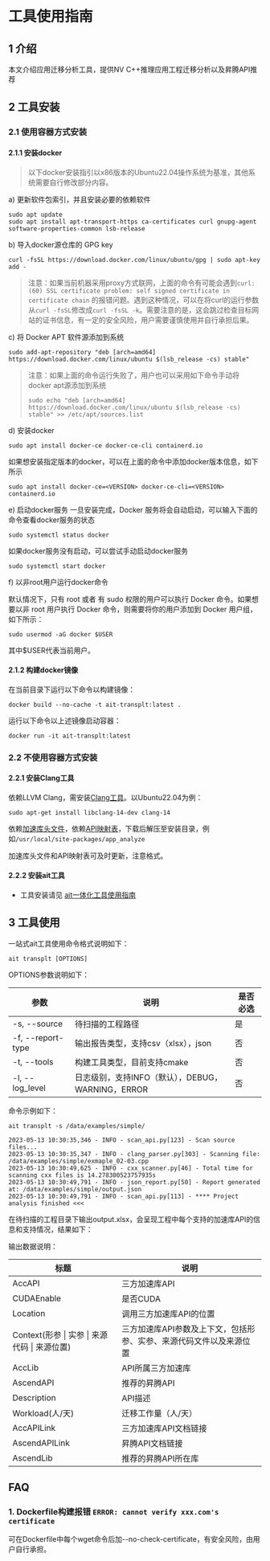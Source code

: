 # 工具使用指南

## 1 介绍

本文介绍应用迁移分析工具，提供NV C++推理应用工程迁移分析以及昇腾API推荐

## 2 工具安装

### 2.1 使用容器方式安装
#### 2.1.1 安装docker

> 以下docker安装指引以x86版本的Ubuntu22.04操作系统为基准，其他系统需要自行修改部分内容。

a) 更新软件包索引，并且安装必要的依赖软件
```shell
sudo apt update
sudo apt install apt-transport-https ca-certificates curl gnupg-agent software-properties-common lsb-release
```
b) 导入docker源仓库的 GPG key
```shell
curl -fsSL https://download.docker.com/linux/ubuntu/gpg | sudo apt-key add -
```
> 注意：如果当前机器采用proxy方式联网，上面的命令有可能会遇到```curl: (60) SSL certificate problem: self signed certificate in certificate chain``` 的报错问题。遇到这种情况，可以在将curl的运行参数从```curl -fsSL```修改成```curl -fsSL -k```。需要注意的是，这会跳过检查目标网站的证书信息，有一定的安全风险，用户需要谨慎使用并自行承担后果。

c) 将 Docker APT 软件源添加到系统

```shell
sudo add-apt-repository "deb [arch=amd64] https://download.docker.com/linux/ubuntu $(lsb_release -cs) stable"
```
> 注意：如果上面的命令运行失败了，用户也可以采用如下命令手动将docker apt源添加到系统
>
> ```shell
> sudo echo "deb [arch=amd64] https://download.docker.com/linux/ubuntu $(lsb_release -cs) stable" >> /etc/apt/sources.list
> ```

d) 安装docker

```shell
sudo apt install docker-ce docker-ce-cli containerd.io
```
如果想安装指定版本的docker，可以在上面的命令中添加docker版本信息，如下所示
```shell
sudo apt install docker-ce=<VERSION> docker-ce-cli=<VERSION> containerd.io
```
e) 启动docker服务
一旦安装完成，Docker 服务将会自动启动，可以输入下面的命令查看docker服务的状态
```shell
sudo systemctl status docker
```
如果docker服务没有启动，可以尝试手动启动docker服务
```shell
sudo systemctl start docker
```
f) 以非root用户运行docker命令

默认情况下，只有 root 或者 有 sudo 权限的用户可以执行 Docker 命令。如果想要以非 root 用户执行 Docker 命令，则需要将你的用户添加到 Docker 用户组，如下所示：
```shell
sudo usermod -aG docker $USER
```
其中$USER代表当前用户。
#### 2.1.2 构建docker镜像
在当前目录下运行以下命令以构建镜像：
```shell
docker build --no-cache -t ait-transplt:latest .
```
运行以下命令以上述镜像启动容器：
```shell
docker run -it ait-transplt:latest
```


### 2.2 不使用容器方式安装
#### 2.2.1 安装Clang工具

依赖LLVM Clang，需安装[Clang工具](https://releases.llvm.org/)。以Ubuntu22.04为例：

```shell
sudo apt-get install libclang-14-dev clang-14
```

依赖[加速库头文件](https://ait-resources.obs.cn-south-1.myhuaweicloud.com/headers.zip)，依赖[API映射表](https://ait-resources.obs.cn-south-1.myhuaweicloud.com/config.zip)，下载后解压至安装目录，例如`/usr/local/site-packages/app_analyze`

加速库头文件和API映射表可及时更新，注意格式。



#### 2.2.2 安装ait工具

- 工具安装请见 [ait一体化工具使用指南](../../README.md)


## 3 工具使用

一站式ait工具使用命令格式说明如下：

```shell
ait transplt [OPTIONS]
```
OPTIONS参数说明如下：

| 参数                | 说明                                  | 是否必选 |
|-------------------|-------------------------------------|------|
| -s, --source      | 待扫描的工程路径                            | 是    |
| -f, --report-type | 输出报告类型，支持csv（xlsx），json             | 否    |
| -t, --tools       | 构建工具类型，目前支持cmake                    | 否    |
| -l, --log_level   | 日志级别，支持INFO（默认），DEBUG，WARNING，ERROR | 否    |

命令示例如下：

```shell
ait transplt -s /data/examples/simple/
```

```shell
2023-05-13 10:30:35,346 - INFO - scan_api.py[123] - Scan source files...
2023-05-13 10:30:35,347 - INFO - clang_parser.py[303] - Scanning file: /data/examples/simple/exmaple_02-03.cpp
2023-05-13 10:30:49,625 - INFO - cxx_scanner.py[46] - Total time for scanning cxx files is 14.278300523757935s
2023-05-13 10:30:49,791 - INFO - json_report.py[50] - Report generated at: /data/examples/simple/output.json
2023-05-13 10:30:49,791 - INFO - scan_api.py[113] - **** Project analysis finished <<<

```

在待扫描的工程目录下输出output.xlsx，会呈现工程中每个支持的加速库API的信息和支持情况，结果如下：

输出数据说明：

| 标题                                          | 说明      |
| -------------- | ---------------------------------------- |
| AccAPI                                        | 三方加速库API |
| CUDAEnable                                    | 是否CUDA |
| Location                                      | 调用三方加速库API的位置 |
| Context(形参 \| 实参 \| 来源代码 \| 来源位置) | 三方加速库API参数及上下文，包括形参、实参、来源代码文件以及来源位置 |
| AccLib                                        | API所属三方加速库 |
| AscendAPI                                     | 推荐的昇腾API |
| Description                                   | API描述 |
| Workload(人/天)                               | 迁移工作量（人/天） |
| AccAPILink | 三方加速库API文档链接 |
| AscendAPILink | 昇腾API文档链接 |
| AscendLib | 推荐的昇腾API所在库 |

## FAQ
### 1. Dockerfile构建报错 `ERROR: cannot verify xxx.com's certificate`

可在Dockerfile中每个wget命令后加--no-check-certificate，有安全风险，由用户自行承担。
